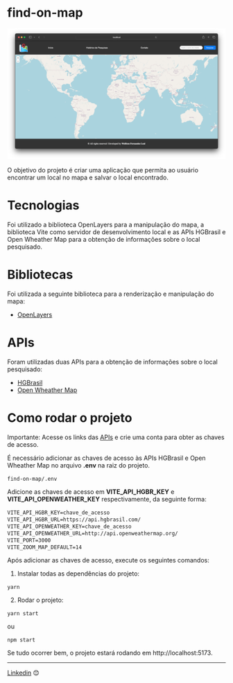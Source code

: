 # find-on-map

![find-on-map](img/find-on-map.png)

O objetivo do projeto é criar uma aplicação que permita ao usuário encontrar um local no mapa e salvar o local encontrado.

# Tecnologias

Foi utilizado a biblioteca OpenLayers para a manipulação do mapa, a biblioteca Vite como servidor de desenvolvimento local e as APIs HGBrasil e Open Wheather Map para a obtenção de informações sobre o local pesquisado.

# Bibliotecas
Foi utilizada a seguinte biblioteca para a renderização e manipulação do mapa:
- [OpenLayers](https://openlayers.org/)

# APIs
Foram utilizadas duas APIs para a obtenção de informações sobre o local pesquisado:
- [HGBrasil](https://hgbrasil.com/)
- [Open Wheather Map](https://openweathermap.org/)

# Como rodar o projeto
Importante: Acesse os links das [APIs](#APIS) e crie uma conta para obter as chaves de acesso.

É necessário adicionar as chaves de acesso às APIs HGBrasil e Open Wheather Map no arquivo **.env** na raiz do projeto.

```
find-on-map/.env
```
Adicione as chaves de acesso em **VITE_API_HGBR_KEY** e **VITE_API_OPENWEATHER_KEY** respectivamente, da seguinte forma:
```
VITE_API_HGBR_KEY=chave_de_acesso
VITE_API_HGBR_URL=https://api.hgbrasil.com/
VITE_API_OPENWEATHER_KEY=chave_de_acesso
VITE_API_OPENWEATHER_URL=http://api.openweathermap.org/
VITE_PORT=3000
VITE_ZOOM_MAP_DEFAULT=14
```
Após adicionar as chaves de acesso, execute os seguintes comandos:

1) Instalar todas as dependências do projeto:
```
yarn
```
2) Rodar o projeto:
```
yarn start
```
ou
```
npm start
```
Se tudo ocorrer bem, o projeto estará rodando em http://localhost:5173.

---
[Linkedin](https://www.linkedin.com/in/wellitonfernandes/) 😊